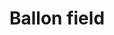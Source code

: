 ---
pid: CH876
title: Ballon field
location_transcription: here
zipcode: '18801'
outside_phl: 'Montrose PA '
neighborhood: 
age: '15'
age_range: 13-19
instagram: 
image_file_name: CH_876.jpg
proposal_transcription: 
topic: Unknown
topic_summary: '0'
type: Other No Form
keywords_other: Balloons
credit: 
image_labels: Balloons
twitter: mmaginley
facebook: 
permalink: "/monuments/ch876/"
layout: item-page
---